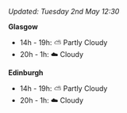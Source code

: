 *Updated: Tuesday 2nd May 12:30*

**Glasgow**

* 14h - 19h: :partly_sunny: Partly Cloudy
* 20h - 1h: :cloud: Cloudy

**Edinburgh**

* 14h - 19h: :partly_sunny: Partly Cloudy
* 20h - 1h: :cloud: Cloudy
